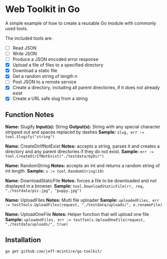 # Web Toolkit in Go

A simple example of how to create a reusable Go module with commonly used tools.

The included tools are:

- [ ] Read JSON
- [ ] Write JSON
- [ ] Produce a JSON encoded error response
- [X] Upload a file of files to a specified directory
- [X] Download a static file
- [X] Get a random string of length n
- [ ] Post JSON to a remote service
- [X] Create a directory, including all parent directories, if it does not already exist
- [X] Create a URL safe slug from a string

## Function Notes
**Name:** Slugify
**Input(s):** String
**Output(s):** String with any special character stripped out and spaces replaced by dashes
**Sample:** ```slug, err := tool.Slugify("string")```

**Name:** CreateDirIfNotExist
**Notes:** accepts a string, parses it and creates a directory and any parent directories if they do not exist.
**Sample:** ```err := tool.CreateDirIfNotExist("./testdata/myDir")```

**Name:** RandomString
**Notes:** accepts an int and returns a random string of int length.
**Sample:** ```s := tool.RandomString(10)```

**Name:** DownloadStaticFile
**Notes:** forces a file to be downloaded and not displayed in a browser.
**Sample:** ```tool.DownloadStaticFile(rr, req, "./testdata/pic.jpg", "puppy.jpg")```

**Name:** UploadFiles
**Notes:** Multi file uploader
**Sample:** ```uploadedFiles, err := testTools.UploadFiles(request, "./testdata/uploads/", e.renameFile)```

**Name:** UploadOneFile
**Notes:** Helper function that will upload one  file
**Sample:** ```uploadedFiles, err := testTools.UploadOneFile(request, "./testdata/uploads/", true)```

## Installation

`go get github.com/jeff-mcintire/go-toolkit/`